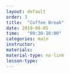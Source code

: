 ```yaml
---
layout: default
order: 3
title:  "Coffee Break"
date: 2019-08-05
time:   "09:30-10:00"
categories: main
instructor: 
materials: 
material-type: no-link
lesson-type: 
---
```


